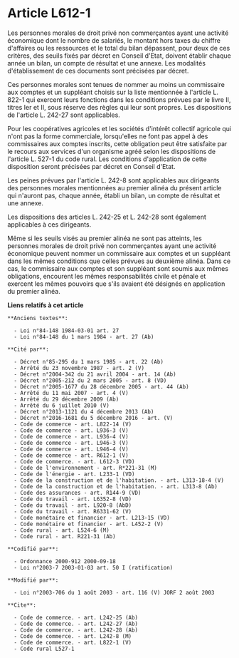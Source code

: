 # Article L612-1

Les personnes morales de droit privé non commerçantes ayant une activité économique dont le nombre de salariés, le montant
hors taxes du chiffre d'affaires ou les ressources et le total du bilan dépassent, pour deux de ces critères, des seuils
fixés par décret en Conseil d'Etat, doivent établir chaque année un bilan, un compte de résultat et une annexe. Les modalités
d'établissement de ces documents sont précisées par décret.

Ces personnes morales sont tenues de nommer au moins un commissaire aux comptes et un suppléant choisis sur la liste
mentionnée à l'article L. 822-1 qui exercent leurs fonctions dans les conditions prévues par le livre II, titres Ier et II,
sous réserve des règles qui leur sont propres. Les dispositions de l'article L. 242-27 sont applicables.

Pour les coopératives agricoles et les sociétés d'intérêt collectif agricole qui n'ont pas la forme commerciale, lorsqu'elles
ne font pas appel à des commissaires aux comptes inscrits, cette obligation peut être satisfaite par le recours aux services
d'un organisme agréé selon les dispositions de l'article L. 527-1 du code rural. Les conditions d'application de cette
disposition seront précisées par décret en Conseil d'Etat.

Les peines prévues par l'article L. 242-8 sont applicables aux dirigeants des personnes morales mentionnées au premier alinéa
du présent article qui n'auront pas, chaque année, établi un bilan, un compte de résultat et une annexe.

Les dispositions des articles L. 242-25 et L. 242-28 sont également applicables à ces dirigeants.

Même si les seuils visés au premier alinéa ne sont pas atteints, les personnes morales de droit privé non commerçantes ayant
une activité économique peuvent nommer un commissaire aux comptes et un suppléant dans les mêmes conditions que celles
prévues au deuxième alinéa. Dans ce cas, le commissaire aux comptes et son suppléant sont soumis aux mêmes obligations,
encourent les mêmes responsabilités civile et pénale et exercent les mêmes pouvoirs que s'ils avaient été désignés en
application du premier alinéa.

**Liens relatifs à cet article**

	**Anciens textes**:

	  - Loi n°84-148 1984-03-01 art. 27
	  - Loi n°84-148 du 1 mars 1984 - art. 27 (Ab)

	**Cité par**:

	  - Décret n°85-295 du 1 mars 1985 - art. 22 (Ab)
	  - Arrêté du 23 novembre 1987 - art. 2 (V)
	  - Décret n°2004-342 du 21 avril 2004 - art. 14 (Ab)
	  - Décret n°2005-212 du 2 mars 2005 - art. 8 (VD)
	  - Décret n°2005-1677 du 28 décembre 2005 - art. 44 (Ab)
	  - Arrêté du 11 mai 2007 - art. 4 (V)
	  - Arrêté du 29 décembre 2009 (Ab)
	  - Arrêté du 6 juillet 2010 (V)
	  - Décret n°2013-1121 du 4 décembre 2013 (Ab)
	  - Décret n°2016-1681 du 5 décembre 2016 - art. (V)
	  - Code de commerce - art. L822-14 (V)
	  - Code de commerce - art. L936-3 (V)
	  - Code de commerce - art. L936-4 (V)
	  - Code de commerce - art. L946-3 (V)
	  - Code de commerce - art. L946-4 (V)
	  - Code de commerce - art. R612-1 (V)
	  - Code de commerce. - art. L612-3 (VD)
	  - Code de l'environnement - art. R*221-31 (M)
	  - Code de l'énergie - art. L233-1 (VD)
	  - Code de la construction et de l'habitation. - art. L313-18-4 (V)
	  - Code de la construction et de l'habitation. - art. L313-8 (Ab)
	  - Code des assurances - art. R144-9 (VD)
	  - Code du travail - art. L6352-8 (VD)
	  - Code du travail - art. L920-8 (AbD)
	  - Code du travail - art. R6331-62 (V)
	  - Code monétaire et financier - art. L213-15 (VD)
	  - Code monétaire et financier - art. L452-2 (V)
	  - Code rural - art. L524-6 (M)
	  - Code rural - art. R221-31 (Ab)

	**Codifié par**:

	  - Ordonnance 2000-912 2000-09-18
	  - Loi n°2003-7 2003-01-03 art. 50 I (ratification)

	**Modifié par**:

	  - Loi n°2003-706 du 1 août 2003 - art. 116 (V) JORF 2 août 2003

	**Cite**:

	  - Code de commerce. - art. L242-25 (Ab)
	  - Code de commerce. - art. L242-27 (Ab)
	  - Code de commerce. - art. L242-28 (Ab)
	  - Code de commerce. - art. L242-8 (M)
	  - Code de commerce. - art. L822-1 (V)
	  - Code rural L527-1
